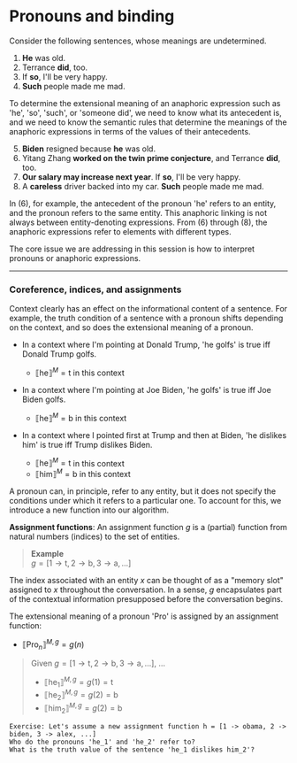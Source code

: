 # Pronouns and binding

Consider the following sentences, whose meanings are undetermined. 

1. **He** was old.
2. Terrance **did**, too.
3. If **so**, I'll be very happy.
4. **Such** people made me mad.

To determine the extensional meaning of an anaphoric expression such as 'he', 'so', 'such', or 'someone did', we need to know what its antecedent is, and we need to know the semantic rules that determine the meanings of the anaphoric expressions in terms of the values of their antecedents. 

5. **Biden** resigned because **he** was old.
6. Yitang Zhang **worked on the twin prime conjecture**, and Terrance **did**, too.
7. **Our salary may increase next year**. If **so**, I'll be very happy.
8. A **careless** driver backed into my car. **Such** people made me mad.

In (6), for example, the antecedent of the pronoun 'he' refers to an entity, and the pronoun refers to the same entity. This anaphoric linking is not always between entity-denoting expressions. From (6) through (8), the anaphoric expressions refer to elements with different types. 

The core issue we are addressing in this session is how to interpret pronouns or anaphoric expressions. 

--- 
### Coreference, indices, and assignments

Context clearly has an effect on the informational content of a sentence. For example, the truth condition of a sentence with a pronoun shifts depending on the context, and so does the extensional meaning of a pronoun. 

 - In a context where I'm pointing at Donald Trump, 'he golfs' is true iff Donald Trump golfs.

   - $⟦\text{he}⟧^M = \text{t}$ in this context

 - In a context where I'm pointing at Joe Biden, 'he golfs' is true iff Joe Biden golfs.

   - $⟦\text{he}⟧^M = \text{b}$ in this context

 - In a context where I pointed first at Trump and then at Biden, 'he dislikes him' is true iff Trump dislikes Biden.

   - $⟦\text{he}⟧^M = \text{t}$ in this context
   - $⟦\text{him}⟧^M = \text{b}$ in this context

A pronoun can, in principle, refer to any entity, but it does not specify the conditions under which it refers to a particular one. To account for this, we introduce a new function into our algorithm.

**Assignment functions**: An assignment function $g$ is a (partial) function from natural numbers (indices) to the set of entities. 

> **Example** <br>
> $g = [1 \rightarrow \text{t}, 2 \rightarrow \text{b}, 3 \rightarrow \text{a}, ...]$

The index associated with an entity *x* can be thought of as a "memory slot" assigned to *x* throughout the conversation. In a sense, $g$ encapsulates part of the contextual information presupposed before the conversation begins.

The extensional meaning of a pronoun 'Pro' is assigned by an assignment function: 

- $⟦\text{Pro}_n⟧^{M,g} = g(n)$

> Given $g = [1 \rightarrow \text{t}, 2 \rightarrow \text{b}, 3 \rightarrow \text{a}, ...]$, ... <br>
> - $⟦\text{he}_1⟧^{M,g} = g(1) = \text{t}$
> - $⟦\text{he}_2⟧^{M,g} = g(2) = \text{b}$
> - $⟦\text{him}_2⟧^{M,g} = g(2) = \text{b}$

```
Exercise: Let's assume a new assignment function h = [1 -> obama, 2 -> biden, 3 -> alex, ...]
Who do the pronouns 'he_1' and 'he_2' refer to?
What is the truth value of the sentence 'he_1 dislikes him_2'?
```

 





